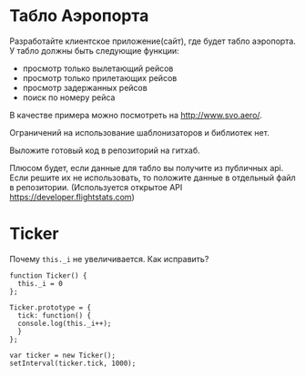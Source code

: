 Табло Аэропорта
===============

Разработайте клиентское приложение(сайт), где будет табло аэропорта.
У табло должны быть следующие функции:
- просмотр только вылетающий рейсов
- просмотр только прилетающих рейсов
- просмотр задержанных рейсов
- поиск по номеру рейса

В качестве примера можно посмотреть на http://www.svo.aero/.

Ограничений на использование шаблонизаторов и библиотек нет.

Выложите готовый код в репозиторий на гитхаб.

Плюсом будет, если данные для табло вы получите из публичных api. Если решите их не использовать,
то положите данные в отдельный файл в репозитории. (Используется открытое API https://developer.flightstats.com)

Ticker
======

Почему `this._i` не увеличивается. Как исправить?

```
function Ticker() {
  this._i = 0
};

Ticker.prototype = {
  tick: function() {
  console.log(this._i++);
  }
};

var ticker = new Ticker();
setInterval(ticker.tick, 1000);
```
